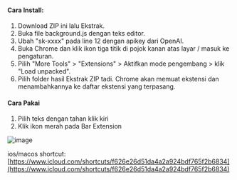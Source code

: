 #### Cara Install:

1. Download ZIP ini lalu Ekstrak.
2. Buka file background.js dengan teks editor.
3. Ubah "sk-xxxx" pada line 12 dengan apikey dari OpenAI.
4. Buka Chrome dan klik ikon tiga titik di pojok kanan atas layar / masuk ke pengaturan.
5. Pilih "More Tools" > "Extensions" > Aktifkan mode pengembang > klik "Load unpacked".
6. Pilih folder hasil Ekstrak ZIP tadi.
Chrome akan memuat ekstensi dan menambahkannya ke daftar ekstensi yang terpasang.


#### Cara Pakai

1. Pilih teks dengan tahan klik kiri
2. Klik ikon merah pada Bar Extension


![image](https://github.com/MrFatoni/cari-jawaban-gpt/assets/47595359/f650c4f3-d257-4f5b-9a27-31e5edf50191)



ios/macos shortcut: [https://www.icloud.com/shortcuts/f626e26d51da4a2a924bdf765f2b6834](https://www.icloud.com/shortcuts/f626e26d51da4a2a924bdf765f2b6834)
